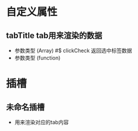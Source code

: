 # 自定义属性
## tabTitle tab用来渲染的数据
  - 参数类型 (Array)
#$ clickCheck 返回选中标签数据
  - 参数类型 (function)

# 插槽
## 未命名插槽
  - 用来渲染对应的tab内容